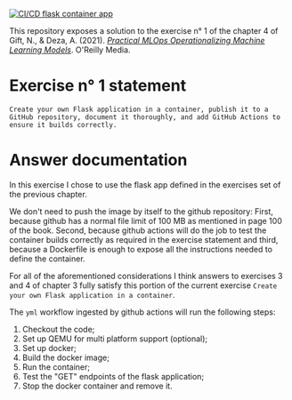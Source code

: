 [![CI/CD flask container app](https://github.com/KarimABOUSSELHAM/practical_mlops_ch4_ex1/actions/workflows/docker-build.yml/badge.svg)](https://github.com/KarimABOUSSELHAM/practical_mlops_ch4_ex1/actions/workflows/docker-build.yml)  

This repository exposes a solution to the exercise n° 1 of the chapter 4 of Gift, N., & Deza, A. (2021). [*Practical MLOps Operationalizing Machine Learning Models*](https://www.oreilly.com/library/view/practical-mlops/9781098103002/). O'Reilly Media.  
  
# Exercise n° 1 statement

`Create your own Flask application in a container, publish it to a GitHub repository, document it thoroughly, and add GitHub Actions to ensure it builds correctly.`

# Answer documentation

In this exercise I chose to use the flask app defined in the exercises set of the previous chapter.  

We don't need to push the image by itself to the github repository: First, because github has a normal file limit of 100 MB as mentioned in page 100 of the book. Second, because github actions will do the job to test the container builds correctly as required in the exercise statement and third, because a Dockerfile
is enough to expose all the instructions needed to define the container.  

For all of the aforementioned considerations I think answers to exercises 3 and 4 of chapter 3 fully satisfy this portion of the current exercise `Create your own Flask application in a container`.  

The `yml` workflow ingested by github actions will run the following steps:  

1) Checkout the code; 
2) Set up QEMU for multi platform support (optional);   
3) Set up docker;  
4) Build the docker image;  
5) Run the container;  
6) Test the "GET" endpoints of the flask application;  
7) Stop the docker container and remove it.  


